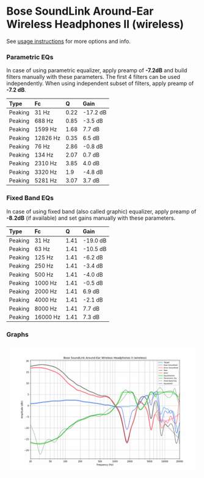 # Bose SoundLink Around-Ear Wireless Headphones II (wireless)
See [usage instructions](https://github.com/jaakkopasanen/AutoEq#usage) for more options and info.

### Parametric EQs
In case of using parametric equalizer, apply preamp of **-7.2dB** and build filters manually
with these parameters. The first 4 filters can be used independently.
When using independent subset of filters, apply preamp of **-7.2 dB**.

| Type    | Fc       |    Q | Gain     |
|:--------|:---------|:-----|:---------|
| Peaking | 31 Hz    | 0.22 | -17.2 dB |
| Peaking | 688 Hz   | 0.85 | -3.5 dB  |
| Peaking | 1599 Hz  | 1.68 | 7.7 dB   |
| Peaking | 12826 Hz | 0.35 | 6.5 dB   |
| Peaking | 76 Hz    | 2.86 | -0.8 dB  |
| Peaking | 134 Hz   | 2.07 | 0.7 dB   |
| Peaking | 2310 Hz  | 3.85 | 4.0 dB   |
| Peaking | 3320 Hz  | 1.9  | -4.8 dB  |
| Peaking | 5281 Hz  | 3.07 | 3.7 dB   |

### Fixed Band EQs
In case of using fixed band (also called graphic) equalizer, apply preamp of **-8.2dB**
(if available) and set gains manually with these parameters.

| Type    | Fc       |    Q | Gain     |
|:--------|:---------|:-----|:---------|
| Peaking | 31 Hz    | 1.41 | -19.0 dB |
| Peaking | 63 Hz    | 1.41 | -10.5 dB |
| Peaking | 125 Hz   | 1.41 | -6.2 dB  |
| Peaking | 250 Hz   | 1.41 | -3.4 dB  |
| Peaking | 500 Hz   | 1.41 | -4.0 dB  |
| Peaking | 1000 Hz  | 1.41 | -0.5 dB  |
| Peaking | 2000 Hz  | 1.41 | 6.9 dB   |
| Peaking | 4000 Hz  | 1.41 | -2.1 dB  |
| Peaking | 8000 Hz  | 1.41 | 7.7 dB   |
| Peaking | 16000 Hz | 1.41 | 7.3 dB   |

### Graphs
![](./Bose%20SoundLink%20Around-Ear%20Wireless%20Headphones%20II%20(wireless).png)
